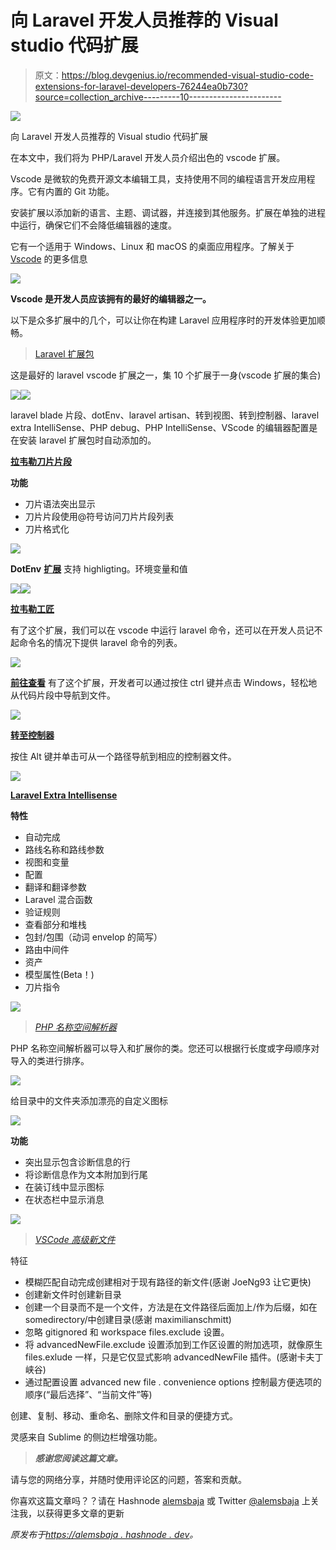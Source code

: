 # 向 Laravel 开发人员推荐的 Visual studio 代码扩展

> 原文：<https://blog.devgenius.io/recommended-visual-studio-code-extensions-for-laravel-developers-76244ea0b730?source=collection_archive---------10----------------------->

![](img/efbbbc0a910aac862731f22e609486e7.png)

向 Laravel 开发人员推荐的 Visual studio 代码扩展

在本文中，我们将为 PHP/Laravel 开发人员介绍出色的 vscode 扩展。

Vscode 是微软的免费开源文本编辑工具，支持使用不同的编程语言开发应用程序。它有内置的 Git 功能。

安装扩展以添加新的语言、主题、调试器，并连接到其他服务。扩展在单独的进程中运行，确保它们不会降低编辑器的速度。

它有一个适用于 Windows、Linux 和 macOS 的桌面应用程序。了解关于 [Vscode](http://code.visualstudio.com) 的更多信息

![](img/118008b7039cd34456317cd8ba893c38.png)

**Vscode 是开发人员应该拥有的最好的编辑器之一。**

以下是众多扩展中的几个，可以让你在构建 Laravel 应用程序时的开发体验更加顺畅。

> [Laravel 扩展包 ](https://marketplace.visualstudio.com/items?itemName=onecentlin.laravel-extension-pack)

这是最好的 laravel vscode 扩展之一，集 10 个扩展于一身(vscode 扩展的集合)

![](img/e873c653f28e698fafe50d3327d1541a.png)![](img/a47d981732bc8423e29380766ac2ba7d.png)

laravel blade 片段、dotEnv、laravel artisan、转到视图、转到控制器、laravel extra IntelliSense、PHP debug、PHP IntelliSense、VScode 的编辑器配置是在安装 laravel 扩展包时自动添加的。

[**拉韦勒刀片片段**](https://marketplace.visualstudio.com/items?itemName=onecentlin.laravel-blade)

**功能**

*   刀片语法突出显示
*   刀片片段使用@符号访问刀片片段列表
*   刀片格式化

![](img/4cca11b4f2011fd0650dd63dcb872d99.png)

**DotEnv** [**扩展**](https://marketplace.visualstudio.com/items?itemName=mikestead.dotenv) 支持 highligting。环境变量和值

![](img/2b5a6d10d1fbc30d62c6348415866dd9.png)![](img/6a8d5c63ce06c70ef484ae52172a506f.png)

[**拉韦勒工匠**](https://marketplace.visualstudio.com/items?itemName=ryannaddy.laravel-artisan)

有了这个扩展，我们可以在 vscode 中运行 laravel 命令，还可以在开发人员记不起命令名的情况下提供 laravel 命令的列表。

![](img/19e1eba35f1a143187c6be80e54dbc4f.png)

[**前往查看**](https://marketplace.visualstudio.com/items?itemName=codingyu.laravel-goto-view) 有了这个扩展，开发者可以通过按住 ctrl 键并点击 Windows，轻松地从代码片段中导航到文件。

![](img/7899290d383fc33575065e9438a74994.png)

[**转至控制器**](https://marketplace.visualstudio.com/items?itemName=stef-k.laravel-goto-controller)

按住 Alt 键并单击可从一个路径导航到相应的控制器文件。

![](img/5dbcfb7be09bef84d3197e457e0882a9.png)

[**Laravel Extra Intellisense**](https://marketplace.visualstudio.com/items?itemName=amiralizadeh9480.laravel-extra-intellisense)

**特性**

*   自动完成
*   路线名称和路线参数
*   视图和变量
*   配置
*   翻译和翻译参数
*   Laravel 混合函数
*   验证规则
*   查看部分和堆栈
*   包封/包围（动词 envelop 的简写）
*   路由中间件
*   资产
*   模型属性(Beta！)
*   刀片指令

![](img/bc8c8ffebc8c511187269dd68c714639.png)

> [*PHP 名称空间解析器*](https://marketplace.visualstudio.com/items?itemName=MehediDracula.php-namespace-resolver)

PHP 名称空间解析器可以导入和扩展你的类。您还可以根据行长度或字母顺序对导入的类进行排序。

![](img/7fb5c33ab29b758d133c57855731c9f7.png)

给目录中的文件夹添加漂亮的自定义图标

![](img/c25d6b49fb74d58558953c7a9e073059.png)

**功能**

*   突出显示包含诊断信息的行
*   将诊断信息作为文本附加到行尾
*   在装订线中显示图标
*   在状态栏中显示消息

![](img/36e5d076b2e2bf07ada0ef35403f93f8.png)

> [*VSCode 高级新文件*](https://marketplace.visualstudio.com/items?itemName=patbenatar.advanced-new-file)

特征

*   模糊匹配自动完成创建相对于现有路径的新文件(感谢 JoeNg93 让它更快)
*   创建新文件时创建新目录
*   创建一个目录而不是一个文件，方法是在文件路径后面加上/作为后缀，如在 somedirectory/中创建目录(感谢 maximilianschmitt)
*   忽略 gitignored 和 workspace files.exclude 设置。
*   将 advancedNewFile.exclude 设置添加到工作区设置的附加选项，就像原生 files.exlude 一样，只是它仅显式影响 advancedNewFile 插件。(感谢卡夫丁峡谷)
*   通过配置设置 advanced new file . convenience options 控制最方便选项的顺序(“最后选择”、“当前文件”等)

创建、复制、移动、重命名、删除文件和目录的便捷方式。

灵感来自 Sublime 的侧边栏增强功能。

> ***感谢您阅读这篇文章。***

请与您的网络分享，并随时使用评论区的问题，答案和贡献。

你喜欢这篇文章吗？？请在 Hashnode [alemsbaja](https://alemsbaja.hashnode.dev/) 或 Twitter [@alemsbaja](https://alemsbaja.hashnode.dev/twitter.com/alemsbaja) 上关注我，以获得更多文章的更新

*原发布于*[*https://alemsbaja . hashnode . dev*](https://alemsbaja.hashnode.dev/recommended-visual-studio-code-extensions-for-laravel-developers)*。*